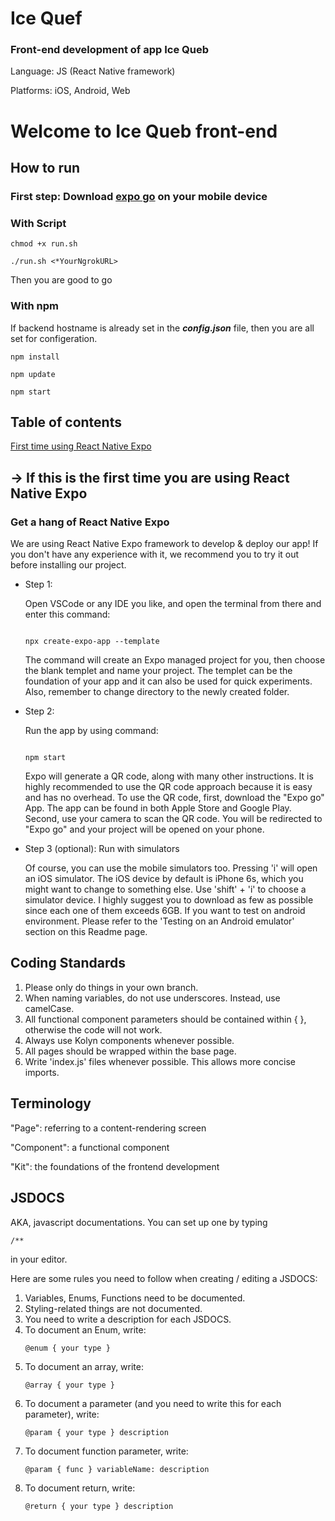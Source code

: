 # Ice Quef

### Front-end development of app Ice Queb

Language: JS (React Native framework)


Platforms: iOS, Android, Web

# Welcome to Ice Queb front-end

## How to run

### First step: Download [expo go](https://github.com/algebra2boy/Ice-Quef/blob/misc/redirectory/README.md#get-a-hang-of-react-native-expo) on your mobile device


### With Script
`chmod +x run.sh`

`./run.sh <*YourNgrokURL>`

Then you are good to go

### With npm
If backend hostname is already set in the ***config.json*** file, then you are all set for configeration.

`npm install`

`npm update`

`npm start`



## Table of contents




[First time using React Native Expo](https://github.com/algebra2boy/Ice-Quef/tree/Jianxin#--if-this-is-the-first-time-you-are-using-react-native-expo)




## -> If this is the first time you are using React Native Expo

### Get a hang of React Native Expo




We are using React Native Expo framework to develop & deploy our app!
If you don't have any experience with it, we recommend you to try it
out before installing our project. 

* Step 1:

   Open VSCode or any IDE you like, and open the terminal from there
and enter this command:

   ```

   npx create-expo-app --template

   ```

   The command will create an Expo managed project for you, then choose 
the blank templet and name your project. The templet can be the
foundation of your app and it can also be used for quick experiments.
Also, remember to change directory to the newly created folder.

* Step 2:

   Run the app by using command:

   ```

   npm start

   ```

   Expo will generate a QR code, along with many other instructions.
It is highly recommended to use the QR code approach because 
it is easy and has no overhead. To use the QR code, first, download
the "Expo go" App. The app can be found in both Apple Store and Google Play.
Second, use your camera to scan the QR code. You will be redirected to
"Expo go" and your project will be opened on your phone.


* Step 3 (optional):
   Run with simulators
  
   Of course, you can use the mobile simulators too. 
Pressing 'i' will open an iOS simulator. The iOS device by default is iPhone 6s, 
which you might want to change to something else. Use 'shift' + 'i' to choose a 
simulator device. I highly suggest you to download as few as possible since each 
one of them exceeds 6GB. If you want to test on android environment. Please refer 
to the 'Testing on an Android emulator' section on this Readme page.

## Coding Standards
1. Please only do things in your own branch.
2. When naming variables, do not use underscores. Instead, use camelCase.
3. All functional component parameters should be contained within { },
   otherwise the code will not work.
4. Always use Kolyn components whenever possible.
5. All pages should be wrapped within the base page.
6. Write 'index.js' files whenever possible. This allows more concise imports.

## Terminology
"Page": referring to a content-rendering screen

"Component": a functional component

"Kit": the foundations of the frontend development

## JSDOCS
AKA, javascript documentations. You can set up one by typing

```
/**
```
in your editor.

Here are some rules you need to follow when creating / editing
a JSDOCS:

1. Variables, Enums, Functions need to be documented.
2. Styling-related things are not documented.
3. You need to write a description for each JSDOCS.
4. To document an Enum, write:
   ```
   @enum { your type }
   ```
5. To document an array, write:
   ```
   @array { your type }
   ```
6. To document a parameter (and you need to write this for each parameter), write:
   ```
   @param { your type } description
   ```
7. To document function parameter, write:
   ```
   @param { func } variableName: description
   ```
8. To document return, write:
   ```
   @return { your type } description
   ```
